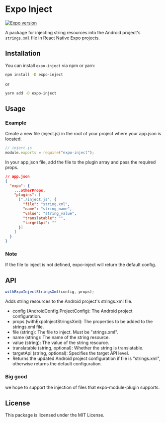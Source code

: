 # Expo Inject

[![Expo version](https://badge.fury.io/js/expo.svg)](https://badge.fury.io/js/expo.svg)

A package for injecting string resources into the Android project's `strings.xml` file in React Native Expo projects.

## Installation

You can install `expo-inject` via npm or yarn:

```bash
npm install -D expo-inject
```

or

```bash
yarn add -D expo-inject
```

## Usage

### Example

Create a new file (inject.js) in the root of your project where your app.json is located.

```js
// inject.js
module.exports = require("expo-inject");
```

In your app.json file, add the file to the plugin array and pass the required props.

```json
// app.json
{
  "expo": {
    ...otherProps,
    "plugins": [
      ["./inject.js", {
        "file": "string.xml",
        "name": "string_name",
        "value": "string_value",
        "translatable": "",
        "targetApi": ""
      }]
    ]
  }
}

```

### Note

If the file to inject is not defined, expo-inject will return the default config.

## API

```js
withExpoInjectStringsXml(config, props);
```

Adds string resources to the Android project's strings.xml file.

- config (AndroidConfig.ProjectConfig): The Android project configuration.
- props (withExpoInjectStringsXml): The properties to be added to the strings.xml file.
- file (string): The file to inject. Must be "strings.xml".
- name (string): The name of the string resource.
- value (string): The value of the string resource.
- translatable (string, optional): Whether the string is translatable.
- targetApi (string, optional): Specifies the target API level.
- Returns the updated Android project configuration if file is "strings.xml", otherwise returns the default configuration.

### Big good

we hope to support the injection of files that expo-module-plugin supports.

## License

This package is licensed under the MIT License.
